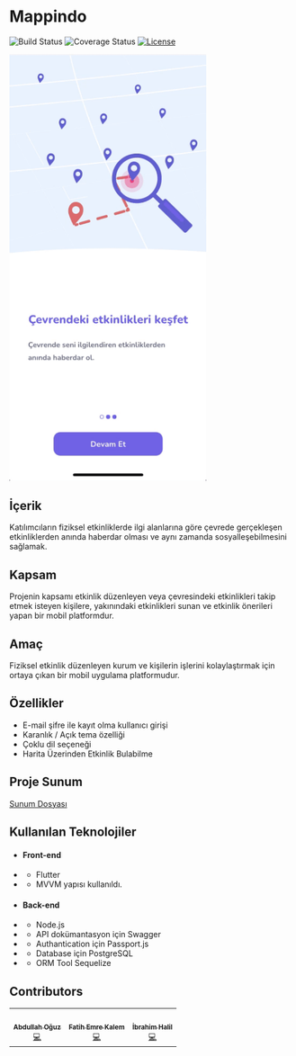 
# Mappindo
![Build Status](http://img.shields.io/travis/badges/badgerbadgerbadger.svg?style=flat-square)
![Coverage Status](http://img.shields.io/coveralls/badges/badgerbadgerbadger.svg?style=flat-square) 
[![License](http://img.shields.io/:license-mit-blue.svg?style=flat-square)](http://badges.mit-license.org) 



<img width=350 src="https://github.com/Mapindo/Mobile/blob/master/ezgif.com-video-to-gif.gif">

## İçerik
Katılımcıların fiziksel etkinliklerde ilgi alanlarına göre çevrede gerçekleşen etkinliklerden anında haberdar olması ve aynı zamanda sosyalleşebilmesini sağlamak.
## Kapsam 
Projenin kapsamı etkinlik düzenleyen veya çevresindeki etkinlikleri takip etmek isteyen kişilere, yakınındaki etkinlikleri sunan ve etkinlik önerileri yapan bir mobil platformdur.
## Amaç
Fiziksel etkinlik düzenleyen kurum ve kişilerin işlerini kolaylaştırmak için ortaya çıkan bir mobil uygulama platformudur.
## Özellikler

  - E-mail şifre ile kayıt olma kullanıcı girişi 
  - Karanlık / Açık tema özelliği
  - Çoklu dil seçeneği
  - Harita Üzerinden Etkinlik Bulabilme

## Proje Sunum

[Sunum Dosyası](https://drive.google.com/file/d/1T_Nh4mQMYY32ClV_Qi3bHUT7D3kSdV19/view?usp=sharing)

## Kullanılan Teknolojiler
- #### Front-end
-  - Flutter 
-  - MVVM  yapısı kullanıldı. 

- #### Back-end
- - Node.js
- - API dokümantasyon için Swagger
- - Authantication için Passport.js 
- - Database için PostgreSQL
- - ORM Tool Sequelize 
## Contributors


<table>
  <tr>
    <td align="center"><a href="https://github.com/aoguz1"><img src="https://avatars3.githubusercontent.com/u/34376691?s=460&u=bb49f483424c3330768c12112b67fc93273896d9&v=4" width="100px;" alt=""/><br /><sub><b>Abdullah Oğuz</b></sub></a><br /><a href="https://github.com/Mappindo/Mobile/commits?author=aoguz1" title="Submitted Codes">💻</a> </td>
    <td align="center"><a href="https://github.com/fatihemree"><img src="https://avatars0.githubusercontent.com/u/36731163?s=460&u=d7126a85856fadcb448fc985a4e3258300ee179e&v=4" width="100px;" alt=""/><br /><sub><b>Fatih Emre Kalem</b></sub></a><br /><a href="https://github.com/Mappindo/Mobile/commits?author=fatihemree" title="Submitted Codes">💻</a> </td>
    <td align="center"><a href="https://github.com/uluibrahim"><img src="https://avatars.githubusercontent.com/u/62259512?s=460&u=d7f5b77f315f988215484debe023a9d4d0f65f6c&v=4" width="100px;" alt=""/><br /><sub><b>İbrahim Halil</b></sub></a><br /><a href="https://github.com/Mappindo/Mobile/commits?author=uluibrahim" title="Submitted Codes">💻</a> </td>
 
  
  </tr> 
</table>

